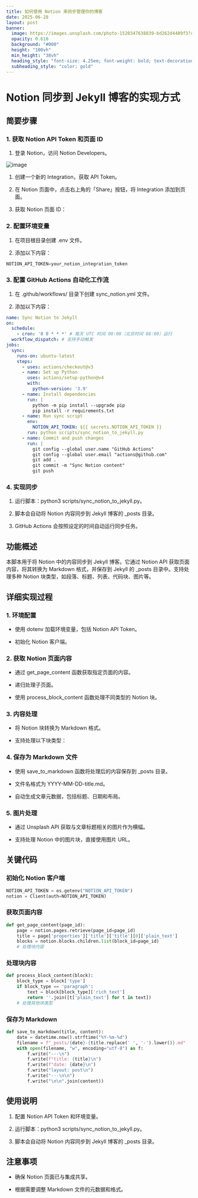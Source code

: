 ```yaml
---
title: 如何使用 Notion 来同步管理你的博客
date: 2025-06-28
layout: post
banner:
  image: https://images.unsplash.com/photo-1520347638839-bd262d4409f3?crop=entropy&cs=tinysrgb&fit=max&fm=jpg&ixid=M3w2OTIwMzJ8MHwxfHJhbmRvbXx8fHx8fHx8fDE3NTExMjAzMDh8&ixlib=rb-4.1.0&q=80&w=1080
  opacity: 0.618
  background: "#000"
  height: "100vh"
  min_height: "38vh"
  heading_style: "font-size: 4.25em; font-weight: bold; text-decoration: underline"
  subheading_style: "color: gold"
---
```


# Notion 同步到 Jekyll 博客的实现方式

## 简要步骤

### 1. 获取 Notion API Token 和页面 ID

1. 登录 Notion，访问 Notion Developers。

![image](https://prod-files-secure.s3.us-west-2.amazonaws.com/a7a0cc5a-89b9-4cda-8686-1fba0ca52f40/d19c1afe-dea5-4312-9333-786b0ba83054/image.png?X-Amz-Algorithm=AWS4-HMAC-SHA256&X-Amz-Content-Sha256=UNSIGNED-PAYLOAD&X-Amz-Credential=ASIAZI2LB466YIL7EV4V%2F20250628%2Fus-west-2%2Fs3%2Faws4_request&X-Amz-Date=20250628T141828Z&X-Amz-Expires=3600&X-Amz-Security-Token=IQoJb3JpZ2luX2VjEJP%2F%2F%2F%2F%2F%2F%2F%2F%2F%2FwEaCXVzLXdlc3QtMiJGMEQCIA3%2FTKU11H8%2BTu0j%2BSah1jkquA4YFfhKDdyV1KqUh%2FycAiBr0HAitibt1tg5Lb302uXgkgdD8JwoCvz3m4I5pSGNCiqIBAiM%2F%2F%2F%2F%2F%2F%2F%2F%2F%2F8BEAAaDDYzNzQyMzE4MzgwNSIMUIF%2FTb5IrvmAl9grKtwD%2BUxzntHPmsw8CTL28Tz06ZGTjqazRlgL4fvfDnSwckCeV2jJ5YcjeYvjn6BAPcsEqp8hqCqIkU%2BZ2rNKp93OfM8BSTmaju9j0%2B62%2BQ2MUY2ENWiTMvZa%2FUqiBEutADo25bGZ7GzuVpfcZJcw%2FT%2F7PTtJvwANSDqMet560U%2BJaYUY0aJmPzB6EZfupxfimAGgF2%2FQdhSLZM5Q4D3oT3Nsn6V5RacaE1%2FE1Foss3%2FAB7m4Q9Ah2wqScYoEutyYi%2FDNH77YcPNS3qdVJKzlo0bpqaMNEqc0W%2BGgWE%2FhnVfDXtECio77TqqSKW8q4O9g0DTldL0XzM3Jl%2BXj%2BQZDruuVR1KKb2JA7hjybUxdqWULdycRUtNmOQ6qv9CZct1oi7L1Yl9hxYj%2BDFRoF6wdy37HEt06VGwftJSXHPWaJWKap5oORO1D35Ny%2BGKPjP6wz58pP8yCKlGSDJhLwXPSKovs2o4U%2F6AFmM%2FdHWXAKqZUoSSk2cqiHf3%2BnIZ6DdI%2F8sT76ISggzfuaBDzQT3xHrhGCAEY8JxJDvSpceo5RwsAkcOa8uMKWPa8nKBggNFzZEhQo%2BxPfk10GuqDx%2BcWYFI8FlD8Futizvs6gjvHYRwdw8cOxk%2FGddy0xMNbuvEwlpD%2FwgY6pgGDCna9bW%2FbJaoRb7ufnOGKThYwZgeUovRxQ%2BKm0Xf6SMCCm2UcTmoro88iydW9%2BgyBUdX2eGTn449%2FOko2qVNQR%2BveKjmY5ihfOrB1%2FjJ268mS1x1K6OXyd4wzlb44ubESWvI%2B0%2Fd8C1%2BRfbQpEcFtfkpfXHxNrWS6gDAAumO6FH5OJ82T%2FWIZByeHlRnya56eVyQwA8yOk4hhtOkPBXiekgjLGPTp&X-Amz-Signature=19e02b4a6f1b0b335842fc7d98d14413dd00bb9261dc25937562380db95091f8&X-Amz-SignedHeaders=host&x-amz-checksum-mode=ENABLED&x-id=GetObject)

1. 创建一个新的 Integration，获取 API Token。

1. 在 Notion 页面中，点击右上角的「Share」按钮，将 Integration 添加到页面。

1. 获取 Notion 页面 ID：


### 2. 配置环境变量

1. 在项目根目录创建 .env 文件。

1. 添加以下内容：

```javascript
NOTION_API_TOKEN=your_notion_integration_token
```

### 3. 配置 GitHub Actions 自动化工作流

1. 在 .github/workflows/ 目录下创建 sync_notion.yml 文件。

1. 添加以下内容：

```yaml
name: Sync Notion to Jekyll
on:
  schedule:
    - cron: '0 0 * * *' # 每天 UTC 时间 00:00（北京时间 08:00）运行
  workflow_dispatch: # 支持手动触发
jobs:
  sync:
    runs-on: ubuntu-latest
    steps:
      - uses: actions/checkout@v3
      - name: Set up Python
        uses: actions/setup-python@v4
        with:
          python-version: '3.9'
      - name: Install dependencies
        run: |
          python -m pip install --upgrade pip
          pip install -r requirements.txt
      - name: Run sync script
        env:
          NOTION_API_TOKEN: ${{ secrets.NOTION_API_TOKEN }}
        run: python scripts/sync_notion_to_jekyll.py
      - name: Commit and push changes
        run: |
          git config --global user.name "GitHub Actions"
          git config --global user.email "actions@github.com"
          git add .
          git commit -m "Sync Notion content"
          git push
```

### 4. 实现同步

1. 运行脚本：python3 scripts/sync_notion_to_jekyll.py。

1. 脚本会自动将 Notion 内容同步到 Jekyll 博客的 _posts 目录。

1. GitHub Actions 会按照设定的时间自动运行同步任务。

## 功能概述

本脚本用于将 Notion 中的内容同步到 Jekyll 博客。它通过 Notion API 获取页面内容，将其转换为 Markdown 格式，并保存到 Jekyll 的 _posts 目录中。支持处理多种 Notion 块类型，如段落、标题、列表、代码块、图片等。

## 详细实现过程

### 1. 环境配置

- 使用 dotenv 加载环境变量，包括 Notion API Token。

- 初始化 Notion 客户端。

### 2. 获取 Notion 页面内容

- 通过 get_page_content 函数获取指定页面的内容。

- 递归处理子页面。

- 使用 process_block_content 函数处理不同类型的 Notion 块。

### 3. 内容处理

- 将 Notion 块转换为 Markdown 格式。

- 支持处理以下块类型：


### 4. 保存为 Markdown 文件

- 使用 save_to_markdown 函数将处理后的内容保存到 _posts 目录。

- 文件名格式为 YYYY-MM-DD-title.md。

- 自动生成文章元数据，包括标题、日期和布局。

### 5. 图片处理

- 通过 Unsplash API 获取与文章标题相关的图片作为横幅。

- 支持处理 Notion 中的图片块，直接使用图片 URL。

## 关键代码

### 初始化 Notion 客户端

```python
NOTION_API_TOKEN = os.getenv("NOTION_API_TOKEN")
notion = Client(auth=NOTION_API_TOKEN)
```

### 获取页面内容

```python
def get_page_content(page_id):
    page = notion.pages.retrieve(page_id=page_id)
    title = page['properties']['title']['title'][0]['plain_text']
    blocks = notion.blocks.children.list(block_id=page_id)
    # 处理块内容
```

### 处理块内容

```python
def process_block_content(block):
    block_type = block['type']
    if block_type == 'paragraph':
        text = block[block_type]['rich_text']
        return ''.join([t['plain_text'] for t in text])
    # 处理其他块类型
```

### 保存为 Markdown

```python
def save_to_markdown(title, content):
    date = datetime.now().strftime("%Y-%m-%d")
    filename = f"_posts/{date}-{title.replace(' ', '-').lower()}.md"
    with open(filename, "w", encoding="utf-8") as f:
        f.write("---\n")
        f.write(f"title: {title}\n")
        f.write(f"date: {date}\n")
        f.write("layout: post\n")
        f.write("---\n\n")
        f.write("\n\n".join(content))
```

## 使用说明

1. 配置 Notion API Token 和环境变量。

1. 运行脚本：python3 scripts/sync_notion_to_jekyll.py。

1. 脚本会自动将 Notion 内容同步到 Jekyll 博客的 _posts 目录。

## 注意事项

- 确保 Notion 页面已与集成共享。

- 根据需要调整 Markdown 文件的元数据和格式。